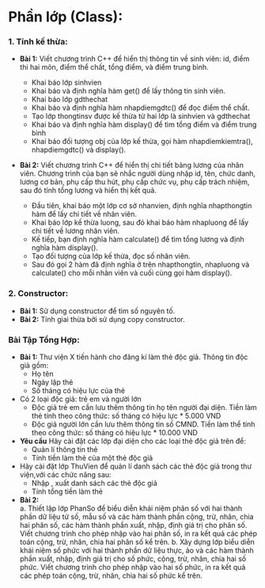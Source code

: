 # Phần lớp (Class):

### 1. Tính kế thừa:

- **Bài 1:** Viết chương trình C++ để hiển thị thông tin về sinh viên: id, điểm thi hai môn, điểm thể chất, tổng điểm, và điểm trung bình.
  - Khai báo lớp sinhvien
  - Khai báo và định nghĩa hàm get() để lấy thông tin sinh viên.
  - Khai báo lớp gdthechat
  - Khai báo và định nghĩa hàm nhapdiemgdtc() để đọc điểm thể chất.
  - Tạo lớp thongtinsv được kế thừa từ hai lớp là sinhvien và gdthechat
  - Khai báo và định nghĩa hàm display() để tìm tổng điểm và điểm trung bình
  - Khai báo đối tượng obj của lớp kế thừa, gọi hàm nhapdiemkiemtra(), nhapdiemgdtc() và display().

- **Bài 2:** Viết chương trình C++ để hiển thị chi tiết bảng lương của nhân viên. Chương trình của bạn sẽ nhắc người dùng nhập id, tên, chức danh, lương cơ bản, phụ cấp thu hút, phụ cấp chức vụ, phụ cấp trách nhiệm, sau đó tính tổng lương và hiển thị kết quả.
   - Đầu tiên, khai báo một lớp cơ sở nhanvien, định nghĩa nhapthongtin hàm để lấy chi tiết về nhân viên.
   - Khai báo lớp kế thừa luong, sau đó khai báo hàm nhapluong để lấy chi tiết về lương nhân viên.
   - Kế tiếp, bạn định nghĩa hàm calculate() để tìm tổng lương và định nghĩa hàm display().
   - Tạo đối tượng của lớp kế thừa, đọc số nhân viên.
   - Sau đó gọi 2 hàm đã định nghĩa ở trên nhapthongtin, nhapluong và calculate() cho mỗi nhân viên và cuối cùng gọi hàm display().

### 2. Constructor:

   - **Bài 1:** Sử dụng constructor để tìm số nguyên tố.
   - **Bài 2:** Tính giai thừa bởi sử dụng copy constructor.

### Bài Tập Tổng Hợp:
   - **Bài 1:** Thư viện X tiến hành cho đăng kí làm thẻ độc giả. Thông tin độc giả gồm: 
     - Họ tên 
     - Ngày lập thẻ
     - Số tháng có hiệu lực của thẻ
   -  Có 2 loại độc giả: trẻ em và người lớn
      - Độc giả trẻ em cần lưu thêm thông tin họ tên người đại diện. Tiền làm thẻ tính theo công thức: số tháng có hiệu lực * 5.000 VND
      - Độc giả người lớn cần lưu thêm thông tin số CMND. Tiền làm thể tính theo công thức: số tháng có hiệu lực * 10.000 VND 
   - **Yêu cầu** Hãy cài đặt các lớp đại diện cho các loại thẻ độc giả trên để: 
     - Quản lí thông tin thẻ 
     - Tính tiền làm thẻ của một thẻ độc giả 
   - Hãy cài đặt lớp ThuVien để quản lí danh sách các thẻ độc giả trong thư viện,với các chức năng sau:
     - Nhập , xuất danh sách các thẻ độc giả 
     - Tính tổng tiền làm thẻ
  - **Bài 2:**   
  a. Thiết lập lớp PhanSo để biểu diễn khái niệm phân số với hai thành phần dữ liệu 
tử số, mẫu số và các hàm thành phần cộng, trừ, nhân, chia hai phân số, các 
hàm thành phần xuất, nhập, định giá trị cho phân số. Viết chương trình cho 
phép nhập vào hai phân số, in ra kết quả các phép toán cộng, trừ, nhân, chia hai 
phân số kể trên. 
    b. Xây dựng lớp biểu diễn khái niệm số phức với hai thành phần dữ liệu thực, ảo
và các hàm thành phần xuất, nhập, định giá trị cho số phức, cộng, trừ, nhân, 
chia hai số phức. Viết chương trình cho phép nhập vào hai số phức, in ra kết quả
các phép toán cộng, trừ, nhân, chia hai số phức kể trên.
